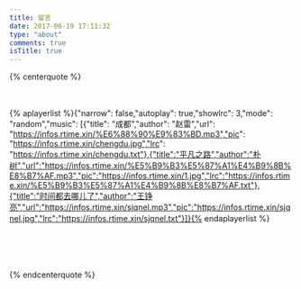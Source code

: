 ```yaml
---
title: 留言
date: 2017-06-19 17:11:32
type: "about"
comments: true
isTitle: true
---
```


{% centerquote %}



　　　

{% aplayerlist %}{"narrow": false,"autoplay": true,"showlrc": 3,"mode": "random","music": [{"title": "成都","author": "赵雷","url": "https://infos.rtime.xin/%E6%88%90%E9%83%BD.mp3","pic": "https://infos.rtime.xin/chengdu.jpg","lrc": "https://infos.rtime.xin/chengdu.txt"},{"title":"平凡之路","author":"朴树","url":"https://infos.rtime.xin/%E5%B9%B3%E5%87%A1%E4%B9%8B%E8%B7%AF.mp3","pic":"https://infos.rtime.xin/1.jpg","lrc":"https://infos.rtime.xin/%E5%B9%B3%E5%87%A1%E4%B9%8B%E8%B7%AF.txt"},{"title":"时间都去哪儿了","author":"王铮亮","url":"https://infos.rtime.xin/sjqnel.mp3","pic":"https://infos.rtime.xin/sjqnel.jpg","lrc":"https://infos.rtime.xin/sjqnel.txt"}]}{% endaplayerlist %}　　　

　　

　　

{% endcenterquote %}